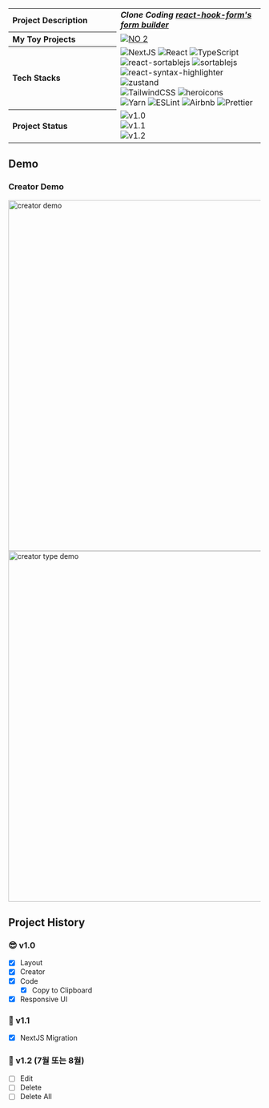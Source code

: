 <img src="https://capsule-render.vercel.app/api?section=header&type=waving&height=300&text=My%20Form%20Builder&color=gradient&fontSize=90&customColorList=0,2,2,5,30" alt="" />
<table>
  <tbody>
    <tr>
      <th align="left" width="200">Project Description</th>
      <td>
        <strong><i>Clone Coding <a href="https://react-hook-form.com/form-builder/">react-hook-form's form builder</a></i></strong>
      </td>
    </tr>
    <tr>
      <th align="left" width="200">My Toy Projects</th>
      <td>
        <a href="https://github.com/akffkdahffkdgo77/my-toy-projects">
          <img src="https://img.shields.io/badge/NO%202-My%20Toy%20Projects-blue?style=flat" alt="NO 2" />
        </a>
      </td>
    </tr>
    <tr>
      <th align="left" width="200">Tech Stacks</th>
      <td>
        <div>
          <img src="https://img.shields.io/badge/Next-black?style=flat&logo=next.js&logoColor=white" alt="NextJS" />
          <img src="https://img.shields.io/badge/react-%2320232a.svg?style=flat&logo=react&logoColor=%2361DAFB" alt="React" />
          <img src="https://img.shields.io/badge/typescript-%23007ACC.svg?style=flat&logo=typescript&logoColor=white" alt="TypeScript" />
          <br/>
          <img src="https://img.shields.io/badge/-react--sortablejs-black?style=flat" alt="react-sortablejs" />
          <img src="https://img.shields.io/badge/-sortablejs-black?style=flat" alt="sortablejs" />
          <img src="https://img.shields.io/badge/-react--syntax--highlighter-black?style=flat" alt="react-syntax-highlighter" />
          <img src="https://img.shields.io/badge/-zustand-black?style=flat" alt="zustand" />
          <br/>
          <img src="https://img.shields.io/badge/tailwindcss-%2338B2AC.svg?style=flat&logo=tailwind-css&logoColor=white" alt="TailwindCSS" />
          <img src="https://img.shields.io/badge/-heroicons-8B5CF6?style=flat" alt="heroicons" />
          <br/>
          <img src="https://img.shields.io/badge/yarn-%232C8EBB.svg?style=flat&logo=yarn&logoColor=white" alt="Yarn" />
          <img src="https://img.shields.io/badge/ESLint-4B3263?style=flat&logo=eslint&logoColor=white" alt="ESLint" />
          <img src="https://img.shields.io/badge/Airbnb-%23ff5a5f.svg?style=flat&logo=Airbnb&logoColor=white" alt="Airbnb" />
          <img src="https://img.shields.io/badge/prettier-1A2C34?style=flat&logo=prettier&logoColor=F7BA3E" alt="Prettier" />
        </div>
      </td>
    </tr>
    <tr>
      <th align="left" width="200">Project Status</th>
      <td>
        <img src="https://img.shields.io/badge/v1.0-2022--10--03%20~%202022--10--10-ffe5ec?style=flat" alt="v1.0" />
        <br/>
        <img src="https://img.shields.io/badge/v1.1-2023--07-ffc2d1?style=flat" alt="v1.1" />
        <br/>
        <img src="https://img.shields.io/badge/Coming Soon v1.2-2023-ffa0b7?style=flat" alt="v1.2" />
      </td>
    </tr>
  </tbody>
</table>

## Demo

### Creator Demo

<img width="700" src="https://github.com/akffkdahffkdgo77/my-form-builder/assets/52883505/b6987388-581f-48ce-8cec-34f991e0124c" alt="creator demo" />
<br/>
<img width="700" src="https://github.com/akffkdahffkdgo77/my-form-builder/assets/52883505/50fb1e43-2ef4-4b47-ab58-d27e18f6011a" alt="creator type demo" />

## Project History

### 😎 v1.0

-   [x] Layout
-   [x] Creator
-   [x] Code
    -   [x] Copy to Clipboard
-   [x] Responsive UI

### 🚀 v1.1

-   [x] NextJS Migration

### 🔮 v1.2 (7월 또는 8월)

-   [ ] Edit
-   [ ] Delete
-   [ ] Delete All
